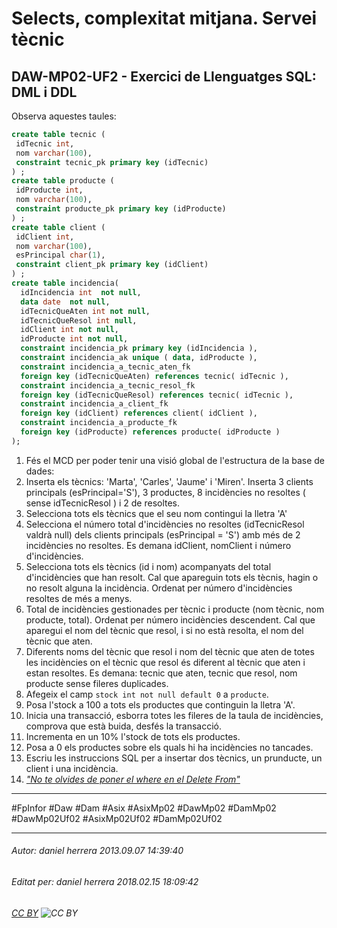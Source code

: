 # Selects, complexitat mitjana. Servei tècnic
## DAW-MP02-UF2 - Exercici de Llenguatges SQL: DML i DDL
Observa aquestes taules:

```sql
create table tecnic ( 
 idTecnic int, 
 nom varchar(100), 
 constraint tecnic_pk primary key (idTecnic) 
) ;
create table producte ( 
 idProducte int, 
 nom varchar(100), 
 constraint producte_pk primary key (idProducte) 
) ;
create table client ( 
 idClient int, 
 nom varchar(100), 
 esPrincipal char(1),
 constraint client_pk primary key (idClient) 
) ;
create table incidencia( 
  idIncidencia int  not null, 
  data date  not null, 
  idTecnicQueAten int not null, 
  idTecnicQueResol int null, 
  idClient int not null, 
  idProducte int not null, 
  constraint incidencia_pk primary key (idIncidencia ), 
  constraint incidencia_ak unique ( data, idProducte ), 
  constraint incidencia_a_tecnic_aten_fk 
  foreign key (idTecnicQueAten) references tecnic( idTecnic ), 
  constraint incidencia_a_tecnic_resol_fk 
  foreign key (idTecnicQueResol) references tecnic( idTecnic ), 
  constraint incidencia_a_client_fk 
  foreign key (idClient) references client( idClient ), 
  constraint incidencia_a_producte_fk 
  foreign key (idProducte) references producte( idProducte ) 
);

```
1. Fés el MCD per poder tenir una visió global de l'estructura de la base de dades:
0. Inserta els tècnics: 'Marta', 'Carles', 'Jaume' i 'Miren'. Inserta 3 clients principals (esPrincipal='S'), 3 productes, 8 incidències no resoltes ( sense idTecnicResol ) i 2 de resoltes.
2. Selecciona tots els tècnics que el seu nom contingui la lletra 'A'
3. Selecciona el número total d'incidències no resoltes (idTecnicResol valdrà null) dels clients principals (esPrincipal = 'S') amb més de 2 incidències no resoltes. Es demana idClient, nomClient i número d'incidències.
4. Selecciona tots els tècnics (id i nom) acompanyats del total d'incidències que han resolt. Cal que apareguin tots els tècnis, hagin o no resolt alguna la incidència. Ordenat per número d'incidències resoltes de més a menys.
5. Total de incidències gestionades per tècnic i producte (nom tècnic, nom producte, total). Ordenat per número incidències descendent. Cal que aparegui el nom del tècnic que resol, i si no està resolta, el nom del tècnic que aten.
6. Diferents noms del tècnic que resol i nom del tècnic que aten de totes les incidències on el tècnic que resol és diferent al tècnic que aten i estan resoltes. Es demana: tecnic que aten, tecnic que resol, nom producte sense fileres duplicades.
7. Afegeix el camp `stock int not null default 0` a `producte`.
8. Posa l'stock a 100 a tots els productes que continguin la lletra 'A'.
9. Inicia una transacció, esborra totes les fileres de la taula de incidències, comprova que està buida, desfés la transacció.
10. Incrementa en un 10% l'stock de tots els productes.
11. Posa a 0 els productes sobre els quals hi ha incidències no tancades.
12. Escriu les instruccions SQL per a insertar dos tècnics, un prunducte, un client i una incidència.
13. *["No te olvides de poner el where en el Delete From"](https://www.youtube.com/watch?v=i_cVJgIz_Cs)*

---

#FpInfor #Daw #Dam #Asix #AsixMp02 #DawMp02 #DamMp02 #DawMp02Uf02 #AsixMp02Uf02 #DamMp02Uf02

---

###### Autor: daniel herrera 2013.09.07 14:39:40
###### Editat per: daniel herrera 2018.02.15 18:09:42
###### [CC BY](https://creativecommons.org/licenses/by/4.0/) ![CC BY](https://licensebuttons.net/l/by/3.0/80x15.png)
